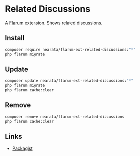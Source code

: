 # Related Discussions

A [Flarum](http://flarum.org) extension. Shows related discussions.

## Install

```sh
composer require nearata/flarum-ext-related-discussions:"*"
php flarum migrate
```

## Update

```sh
composer update nearata/flarum-ext-related-discussions:"*"
php flarum migrate
php flarum cache:clear
```

## Remove

```sh
composer remove nearata/flarum-ext-related-discussions
php flarum cache:clear
```

## Links

- [Packagist](https://packagist.org/packages/nearata/flarum-ext-related-discussions)
